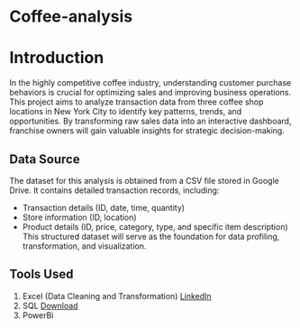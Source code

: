 # Coffee-analysis

# Introduction
In the highly competitive coffee industry, understanding customer purchase behaviors is crucial for optimizing sales and improving business operations. This project aims to analyze transaction data from three coffee shop locations in New York City to identify key patterns, trends, and opportunities. By transforming raw sales data into an interactive dashboard, franchise owners will gain valuable insights for strategic decision-making.

## Data Source
The dataset for this analysis is obtained from a CSV file stored in Google Drive. It contains detailed transaction records, including:
-	Transaction details (ID, date, time, quantity)
-	Store information (ID, location)
-	Product details (ID, price, category, type, and specific item description)
This structured dataset will serve as the foundation for data profiling, transformation, and visualization.

## Tools Used
1. Excel (Data Cleaning and Transformation) [LinkedIn](https://www.linkedin.com/in/ejirooghene-onofuevure-1b1b79150/)
2. SQL [Download](https://microsoft.com)
3. PowerBi


